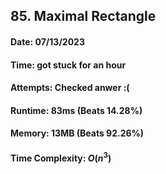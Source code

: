 ## 85. Maximal Rectangle


#### Date: 07/13/2023

#### Time: got stuck for an hour

#### Attempts: Checked anwer :(

#### Runtime: 83ms (Beats 14.28%)

#### Memory: 13MB (Beats 92.26%)

#### Time Complexity: $O(n^3)$